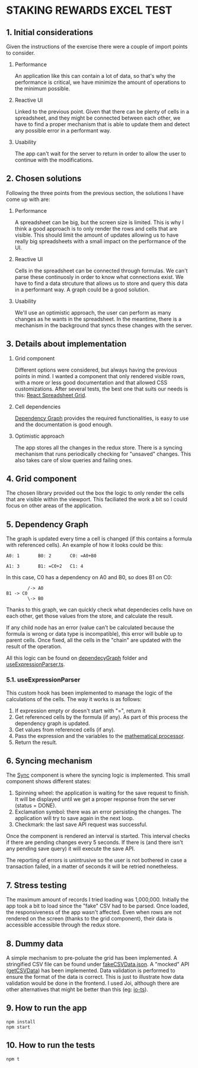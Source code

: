 # STAKING REWARDS EXCEL TEST

## 1. Initial considerations

Given the instructions of the exercise there were a couple of import points to consider.

1. Performance

   An application like this can contain a lot of data, so that's why the performance is critical, we have minimize the amount of operations to the minimum possible.

2. Reactive UI

   Linked to the previous point. Given that there can be plenty of cells in a spreadsheet, and they might be connected between each other, we have to find a proper mechanism that is able to update them and detect any possible error in a performant way.

3. Usability

   The app can't wait for the server to return in order to allow the user to continue with the modifications.

## 2. Chosen solutions

Following the three points from the previous section, the solutions I have come up with are:

1. Performance

   A spreadsheet can be big, but the screen size is limited. This is why I think a good approach is to only render the rows and cells that are visible. This should limit the amount of updates allowing us to have really big spreadsheets with a small impact on the performance of the UI.

2. Reactive UI

   Cells in the spreadsheet can be connected through formulas. We can't parse these continuosly in order to know what connections exist. We have to find a data strcuture that allows us to store and query this data in a performant way. A graph could be a good solution.

3. Usability

   We'll use an optimistic approach, the user can perform as many changes as he wants in the spreadsheet. In the meantime, there is a mechanism in the background that syncs these changes with the server.

## 3. Details about implementation

1. Grid component

   Different options were considered, but always having the previous points in mind. I wanted a component that only rendered visible rows, with a more or less good documentation and that allowed CSS customizations. After several tests, the best one that suits our needs is this: [React Spreadsheet Grid](https://www.npmjs.com/package/react-spreadsheet-grid).

2. Cell dependencies

   [Dependency Graph](https://www.npmjs.com/package/dependency-graph) provides the required functionalities, is easy to use and the documentation is good enough.

3. Optimistic approach

   The app stores all the changes in the redux store. There is a syncing mechanism that runs periodically checking for "unsaved" changes. This also takes care of slow queries and failing ones.

## 4. Grid component

The chosen library provided out the box the logic to only render the cells that are visible within the viewport. This faciliated the work a bit so I could focus on other areas of the application.

## 5. Dependency Graph

The graph is updated every time a cell is changed (if this contains a formula with referenced cells). An example of how it looks could be this:

```
A0: 1       B0: 2       C0: =A0+B0

A1: 3       B1: =C0+2   C1: 4
```

In this case, C0 has a dependency on A0 and B0, so does B1 on C0:

```
        /-> A0
B1 -> C0
        \-> B0
```

Thanks to this graph, we can quickly check what dependecies cells have on each other, get those values from the store, and calculate the result.

If any child node has an error (value can't be calculated because the formula is wrong or data type is incompatible), this error will buble up to parent cells. Once fixed, all the cells in the "chain" are updated with the result of the operation.

All this logic can be found on [dependecyGraph](./src/utils/dependencyGraph/index.ts) folder and [useExpressionParser.ts](./src/hooks/useExpressionParser.ts).

### 5.1. useExpressionParser

This custom hook has been implemented to manage the logic of the calculations of the cells. The way it works is as follows:

1. If expression empty or doesn't start with "=", return it
2. Get referenced cells by the formula (if any). As part of this process the dependency graph is updated.
3. Get values from referenced cells (if any).
4. Pass the expression and the variables to the [mathematical processor](https://mathjs.org/).
5. Return the result.

## 6. Syncing mechanism

The [Sync](./src/components/Sync.tsx) component is where the syncing logic is implemented. This small component shows different states:

1. Spinning wheel: the application is waiting for the save request to finish. It will be displayed until we get a proper response from the server (status = DONE).
2. Exclamation symbol: there was an error persisting the changes. The application will try to save again in the next loop.
3. Checkmark: the last save API request was successful.

Once the component is rendered an interval is started. This interval checks if there are pending changes every 5 seconds. If there is (and there isn't any pending save query) it will execute the save API.

The reporting of errors is unintrusive so the user is not bothered in case a transaction failed, in a matter of seconds it will be retried nonetheless.

## 7. Stress testing

The maximum amount of records I tried loading was 1,000,000. Initially the app took a bit to load since the "fake" CSV had to be parsed. Once loaded, the responsiveness of the app wasn't affected. Even when rows are not rendered on the screen (thanks to the grid component), their data is accessible accessible through the redux store.

## 8. Dummy data

A simple mechanism to pre-poluate the grid has been implemented. A stringified CSV file can be found under [fakeCSVData.json](./src/api//fakeCSVData.json). A "mocked" API ([getCSVData](./src/api/index.ts)) has been implemented. Data validation is performed to ensure the format of the data is correct. This is just to illustrate how data validation would be done in the frontend. I used Joi, although there are other alternatives that might be better than this (eg: [io-ts](https://gcanti.github.io/io-ts/)).

## 9. How to run the app

```
npm install
npm start
```

## 10. How to run the tests

```
npm t
```
